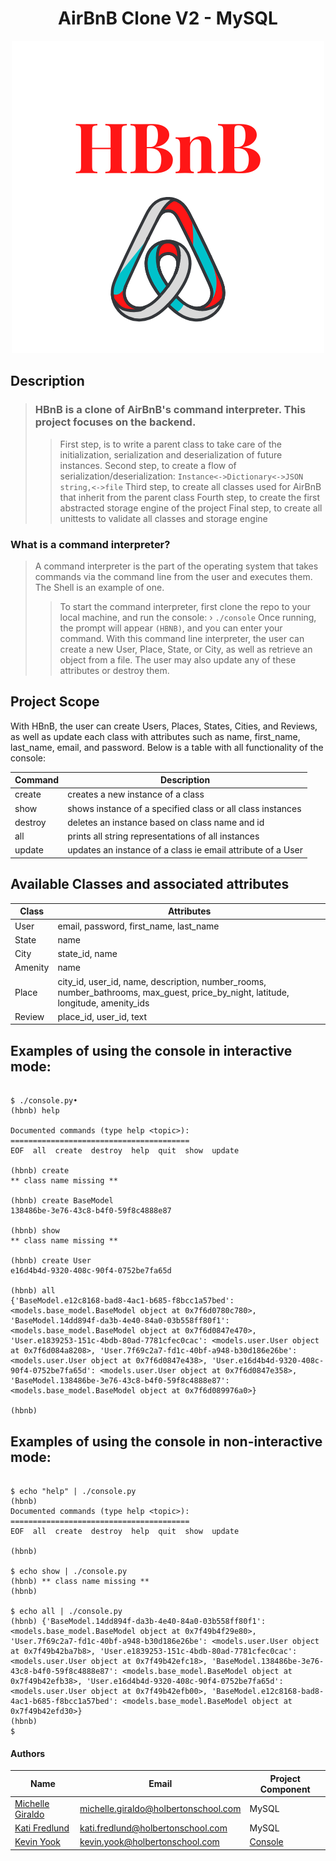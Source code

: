 <h1 align="center">AirBnB Clone V2 - MySQL</h2>

<p align="center"><img src="/web_static/images/HBnb.png"/></p>

## Description

> ### HBnB is a clone of AirBnB's command interpreter. This project focuses on the backend.
>> First step, is to write a parent class to take care of the initialization, serialization and deserialization of future instances.
>> Second step, to create a flow of serialization/deserialization:
`Instance<->Dictionary<->JSON string,<->file`
>> Third step, to create all classes used for AirBnB that inherit from the parent class
>> Fourth step, to create the first abstracted storage engine of the project
>> Final step, to create all unittests to validate all classes and storage engine

### What is a command interpreter?

> A command interpreter is the part of the operating system that takes commands via the command line from the user and executes them. The Shell is an example of one.
>> To start the command interpreter, first clone the repo to your local machine, and run the console:
›   `./console`
>> Once running, the prompt will appear `(HBNB)`, and you can enter your command. With this command line interpreter, the user can create a new User, Place, State, or City, as well as retrieve an object from a file. The user may also update any of these attributes or destroy them.
## Project Scope

With HBnB, the user can create Users, Places, States, Cities, and Reviews, as well as update each class with attributes such as name, first_name, last_name, email, and password. Below is a table with all functionality of the console:

| Command | Description |
| ------------- | -------------------------------------------------- |
| create | creates a new instance of a class |
| show | shows instance of a specified class or all class instances |
| destroy | deletes an instance based on class name and id |
| all | prints all string representations of all instances |
| update | updates an instance of a class ie email attribute of a User |

## Available Classes and associated attributes

| Class | Attributes  |
| ------------- | -------------------------------------------------- |
| User | email, password, first_name, last_name  |
| State | name |
| City | state_id, name |
| Amenity | name |
| Place | city_id, user_id, name, description, number_rooms, number_bathrooms, max_guest, price_by_night, latitude, longitude, amenity_ids |
| Review | place_id, user_id, text |

## Examples of using the console in interactive mode:

```

$ ./console.py•
(hbnb) help

Documented commands (type help <topic>):
========================================
EOF  all  create  destroy  help  quit  show  update

(hbnb) create
** class name missing **

(hbnb) create BaseModel
138486be-3e76-43c8-b4f0-59f8c4888e87

(hbnb) show
** class name missing **

(hbnb) create User
e16d4b4d-9320-408c-90f4-0752be7fa65d

(hbnb) all
{'BaseModel.e12c8168-bad8-4ac1-b685-f8bcc1a57bed': <models.base_model.BaseModel object at 0x7f6d0780c780>, 'BaseModel.14dd894f-da3b-4e40-84a0-03b558ff80f1': <models.base_model.BaseModel object at 0x7f6d0847e470>, 'User.e1839253-151c-4bdb-80ad-7781cfec0cac': <models.user.User object at 0x7f6d084a8208>, 'User.7f69c2a7-fd1c-40bf-a948-b30d186e26be': <models.user.User object at 0x7f6d0847e438>, 'User.e16d4b4d-9320-408c-90f4-0752be7fa65d': <models.user.User object at 0x7f6d0847e358>, 'BaseModel.138486be-3e76-43c8-b4f0-59f8c4888e87': <models.base_model.BaseModel object at 0x7f6d089976a0>}

(hbnb)

```

## Examples of using the console in non-interactive mode:

```

$ echo "help" | ./console.py
(hbnb)
Documented commands (type help <topic>):
========================================
EOF  all  create  destroy  help  quit  show  update

(hbnb)

$ echo show | ./console.py
(hbnb) ** class name missing **
(hbnb)

$ echo all | ./console.py
(hbnb) {'BaseModel.14dd894f-da3b-4e40-84a0-03b558ff80f1': <models.base_model.BaseModel object at 0x7f49b4f29e80>, 'User.7f69c2a7-fd1c-40bf-a948-b30d186e26be': <models.user.User object at 0x7f49b42ba7b8>, 'User.e1839253-151c-4bdb-80ad-7781cfec0cac': <models.user.User object at 0x7f49b42efc18>, 'BaseModel.138486be-3e76-43c8-b4f0-59f8c4888e87': <models.base_model.BaseModel object at 0x7f49b42efb38>, 'User.e16d4b4d-9320-408c-90f4-0752be7fa65d': <models.user.User object at 0x7f49b42efb00>, 'BaseModel.e12c8168-bad8-4ac1-b685-f8bcc1a57bed': <models.base_model.BaseModel object at 0x7f49b42efd30>}
(hbnb)
$

```

#### Authors
| Name | Email | Project Component |
| -------------------------- | ------------------------- | ----------------------|
[Michelle Giraldo](https://github.com/michellegsld) | michelle.giraldo@holbertonschool.com | MySQL
[Kati Fredlund](https://github.com/KFredlund) | kati.fredlund@holbertonschool.com | MySQL
[Kevin Yook](https://github.com/yook00627) | kevin.yook@holbertonschool.com | [Console](https://github.com/yook00627/AirBnB_clone)
